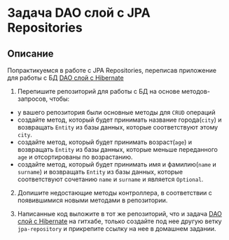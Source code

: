 # Задача DAO слой c JPA Repositories

## Описание
Попрактикуемся в работе с JPA Repositories, переписав приложение для работы с БД [DAO слой c Hibernate](../../hibernate/task1/README.md)

1. Перепишите репозиторий для работы с БД на основе методов-запросов, чтобы:
 - у вашего репозитория были основные методы для `CRUD` операций
 - создайте метод, который будет принимать название города(`city`) и возвращать `Entity` из базы данных, которые соответствуют этому `city`.
 - создайте метод, который будет принимать возраст(`age`) и возвращать `Entity` из базы данных, которые меньше переданного `age` и отсортированы по возрастанию.
 - создайте метод, который будет принимать имя и фамилию(`name` и `surname`) и возвращать `Entity` из базы данных, которые соответствуют сочетанию `name` и `surname` и является `Optional`.
 
2. Допишите недостающие методы контроллера, в соответствии с появившимися новыми методами в репозитории.

3. Написанные код выложите в тот же репозиторий, что и задача [DAO слой c Hibernate](../../hibernate/task1/README.md) на гитхабe, только создайте под нее другую ветку `jpa-repository` и прикрепите ссылку на нее в домашнем задании.
